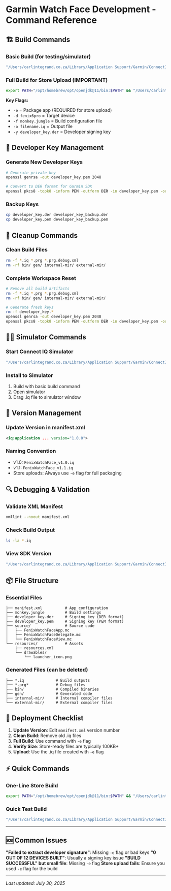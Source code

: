 # Garmin Watch Face Development - Command Reference

## 🏗️ Build Commands

### Basic Build (for testing/simulator)
```bash
"/Users/carlintegrand.co.za/Library/Application Support/Garmin/ConnectIQ/Sdks/connectiq-sdk-mac-8.2.2-2025-07-17-cf29b22d5/bin/monkeyc" -d fenix6pro -f monkey.jungle -o WatchFace.iq -y developer_key.der
```

### Full Build for Store Upload (IMPORTANT)
```bash
export PATH="/opt/homebrew/opt/openjdk@11/bin:$PATH" && "/Users/carlintegrand.co.za/Library/Application Support/Garmin/ConnectIQ/Sdks/connectiq-sdk-mac-8.2.2-2025-07-17-cf29b22d5/bin/monkeyc" -e -d fenix6pro -f monkey.jungle -o FenixWatchFace_v1.0.iq -y developer_key.der
```

**Key Flags:**
- `-e` = Package app (REQUIRED for store upload)
- `-d fenix6pro` = Target device
- `-f monkey.jungle` = Build configuration file
- `-o filename.iq` = Output file
- `-y developer_key.der` = Developer signing key

## 🔑 Developer Key Management

### Generate New Developer Keys
```bash
# Generate private key
openssl genrsa -out developer_key.pem 2048

# Convert to DER format for Garmin SDK
openssl pkcs8 -topk8 -inform PEM -outform DER -in developer_key.pem -out developer_key.der -nocrypt
```

### Backup Keys
```bash
cp developer_key.der developer_key_backup.der
cp developer_key.pem developer_key_backup.pem
```

## 🧹 Cleanup Commands

### Clean Build Files
```bash
rm -f *.iq *.prg *.prg.debug.xml
rm -rf bin/ gen/ internal-mir/ external-mir/
```

### Complete Workspace Reset
```bash
# Remove all build artifacts
rm -f *.iq *.prg *.prg.debug.xml
rm -rf bin/ gen/ internal-mir/ external-mir/

# Generate fresh keys
rm -f developer_key.*
openssl genrsa -out developer_key.pem 2048
openssl pkcs8 -topk8 -inform PEM -outform DER -in developer_key.pem -out developer_key.der -nocrypt
```

## 🏃‍♂️ Simulator Commands

### Start Connect IQ Simulator
```bash
"/Users/carlintegrand.co.za/Library/Application Support/Garmin/ConnectIQ/Sdks/connectiq-sdk-mac-8.2.2-2025-07-17-cf29b22d5/bin/connectiq" &
```

### Install to Simulator
1. Build with basic build command
2. Open simulator
3. Drag .iq file to simulator window

## 📝 Version Management

### Update Version in manifest.xml
```xml
<iq:application ... version="1.0.0">
```

### Naming Convention
- v1.0: `FenixWatchFace_v1.0.iq`
- v1.1: `FenixWatchFace_v1.1.iq`
- Store uploads: Always use `-e` flag for full packaging

## 🔍 Debugging & Validation

### Validate XML Manifest
```bash
xmllint --noout manifest.xml
```

### Check Build Output
```bash
ls -la *.iq
```

### View SDK Version
```bash
"/Users/carlintegrand.co.za/Library/Application Support/Garmin/ConnectIQ/Sdks/connectiq-sdk-mac-8.2.2-2025-07-17-cf29b22d5/bin/monkeyc" -v
```

## 📦 File Structure

### Essential Files
```
├── manifest.xml          # App configuration
├── monkey.jungle         # Build settings
├── developer_key.der     # Signing key (DER format)
├── developer_key.pem     # Signing key (PEM format)
├── source/               # Source code
│   ├── FenixWatchFaceApp.mc
│   ├── FenixWatchFaceDelegate.mc
│   └── FenixWatchFaceView.mc
└── resources/            # Assets
    ├── resources.xml
    └── drawables/
        └── launcher_icon.png
```

### Generated Files (can be deleted)
```
├── *.iq              # Build outputs
├── *.prg*            # Debug files
├── bin/              # Compiled binaries
├── gen/              # Generated code
├── internal-mir/     # Internal compiler files
└── external-mir/     # External compiler files
```

## 🚀 Deployment Checklist

1. **Update Version**: Edit `manifest.xml` version number
2. **Clean Build**: Remove old .iq files
3. **Full Build**: Use command with `-e` flag
4. **Verify Size**: Store-ready files are typically 100KB+
5. **Upload**: Use the .iq file created with `-e` flag

## ⚡ Quick Commands

### One-Line Store Build
```bash
export PATH="/opt/homebrew/opt/openjdk@11/bin:$PATH" && "/Users/carlintegrand.co.za/Library/Application Support/Garmin/ConnectIQ/Sdks/connectiq-sdk-mac-8.2.2-2025-07-17-cf29b22d5/bin/monkeyc" -e -d fenix6pro -f monkey.jungle -o FenixWatchFace_v$(grep version manifest.xml | sed 's/.*version="\([^"]*\)".*/\1/').iq -y developer_key.der
```

### Quick Test Build
```bash
"/Users/carlintegrand.co.za/Library/Application Support/Garmin/ConnectIQ/Sdks/connectiq-sdk-mac-8.2.2-2025-07-17-cf29b22d5/bin/monkeyc" -d fenix6pro -f monkey.jungle -o test.iq -y developer_key.der
```

---

## 🆘 Common Issues

**"Failed to extract developer signature"**: Missing `-e` flag or bad keys
**"0 OUT OF 12 DEVICES BUILT"**: Usually a signing key issue
**"BUILD SUCCESSFUL" but small file**: Missing `-e` flag
**Store upload fails**: Ensure you used `-e` flag for the build

---

*Last updated: July 30, 2025*

